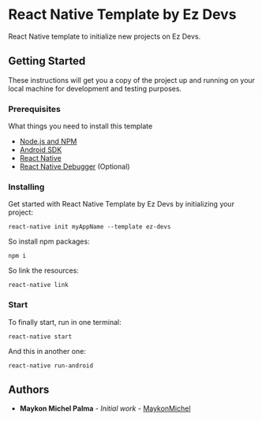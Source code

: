 # React Native Template by Ez Devs

React Native template to initialize new projects on Ez Devs.

## Getting Started

These instructions will get you a copy of the project up and running on your local machine for development and testing purposes.

### Prerequisites

What things you need to install this template

- [Node.js and NPM](https://nodejs.org/en/)
- [Android SDK](https://developer.android.com/studio/?hl=pt-br)
- [React Native](https://www.npmjs.com/package/react-native-cli)
- [React Native Debugger](https://github.com/jhen0409/react-native-debugger) \(Optional)

### Installing

Get started with React Native Template by Ez Devs by initializing your project: 

```
react-native init myAppName --template ez-devs
```

So install npm packages:

```
npm i
```

So link the resources:

```
react-native link
```

### Start

To finally start, run in one terminal: 

```
react-native start
```

And this in another one:

```
react-native run-android
```

## Authors

* **Maykon Michel Palma** - *Initial work* - [MaykonMichel](https://github.com/maykonmichel)
